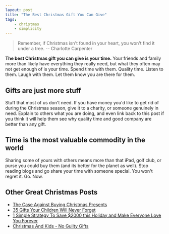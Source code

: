 ```yaml
---
layout: post
title: "The Best Christmas Gift You Can Give"
tags:
    - christmas
    - simplicity
---
```


> Remember, if Christmas isn't found in your heart, you won't find it under a tree.
> -- Charlotte Carpenter

__The best Christmas gift you can give is your time.__ Your friends and family more than likely have everything they really need, but what they often may not get enough of is your time. Spend time with them. Quality time. Listen to them. Laugh with them. Let them know you are there for them.

## Gifts are just more stuff

Stuff that most of us don't need. If you have money you'd like to get rid of during the Christmas season, give it to a charity, or someone genuinely in need. Explain to others what you are doing, and even link back to this post if you think it will help them see why quality time and good company are better than any gift.

## Time is the most valuable commodity in the world

Sharing some of yours with others means more than that iPad, golf club, or purse you could buy them (and its better for the planet as well). Stop reading blogs and go share your time with someone special. You won't regret it. Go. Now.

## Other Great Christmas Posts

* [The Case Against Buying Christmas Presents](http://zenhabits.net/bah/)
* [35 Gifts Your Children Will Never Forget](http://www.becomingminimalist.com/2010/11/26/35-gifts-your-children-will-never-forget/)
* [1 Simple Strategy To Save $2000 this Holiday and Make Everyone Love You Forever](http://www.farbeyondthestars.com/1-simple-strategy-to-save-2000-this-holiday-and-make-everyone-love-you-forever/)
* [Christmas And Kids - No Guilty Gifts](http://guynameddave.com/2010/12/christmas-and-kids-no-guilty-gifts/)


